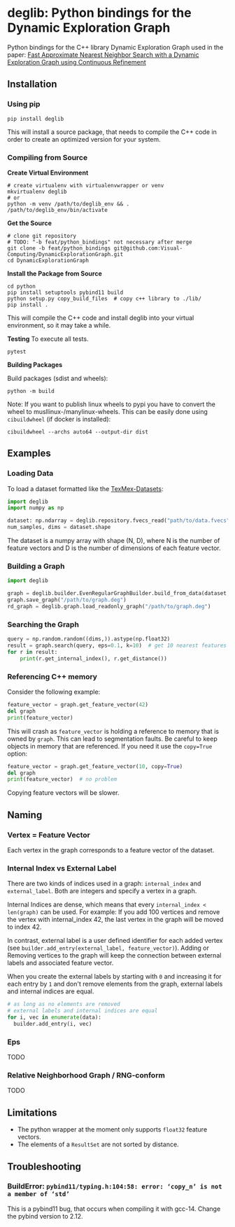 # deglib: Python bindings for the Dynamic Exploration Graph

Python bindings for the C++ library Dynamic Exploration Graph used in the paper:
[Fast Approximate Nearest Neighbor Search with a Dynamic Exploration Graph using Continuous Refinement](https://arxiv.org/abs/2307.10479)

## Installation

### Using pip
```shell
pip install deglib
```
This will install a source package, that needs to compile the C++ code in order to create an optimized version for your system.

### Compiling from Source

**Create Virtual Environment**
```shell
# create virtualenv with virtualenvwrapper or venv
mkvirtualenv deglib
# or
python -m venv /path/to/deglib_env && . /path/to/deglib_env/bin/activate
```

**Get the Source**
```shell
# clone git repository
# TODO: "-b feat/python_bindings" not necessary after merge
git clone -b feat/python_bindings git@github.com:Visual-Computing/DynamicExplorationGraph.git
cd DynamicExplorationGraph
```

**Install the Package from Source**
```shell
cd python
pip install setuptools pybind11 build
python setup.py copy_build_files  # copy c++ library to ./lib/
pip install .
```
This will compile the C++ code and install deglib into your virtual environment, so it may take a while.

**Testing**
To execute all tests.
```shell
pytest
```

**Building Packages**

Build packages (sdist and wheels):
```shell
python -m build
```

Note: If you want to publish linux wheels to pypi you have to convert
the wheel to musllinux-/manylinux-wheels.
This can be easily done using `cibuildwheel` (if docker is installed):

```shell
cibuildwheel --archs auto64 --output-dir dist
```

## Examples
### Loading Data
To load a dataset formatted like the [TexMex-Datasets](http://corpus-texmex.irisa.fr/):
```python
import deglib
import numpy as np

dataset: np.ndarray = deglib.repository.fvecs_read("path/to/data.fvecs")
num_samples, dims = dataset.shape
```
The dataset is a numpy array with shape (N, D), where N is the number of feature
vectors and D is the number of dimensions of each feature vector.

### Building a Graph

```python
import deglib

graph = deglib.builder.EvenRegularGraphBuilder.build_from_data(dataset, edges_per_vertex=32)
graph.save_graph("/path/to/graph.deg")
rd_graph = deglib.graph.load_readonly_graph("/path/to/graph.deg")
```

### Searching the Graph
```python
query = np.random.random((dims,)).astype(np.float32)
result = graph.search(query, eps=0.1, k=10)  # get 10 nearest features to query
for r in result:
    print(r.get_internal_index(), r.get_distance())
```

### Referencing C++ memory
Consider the following example:
```python
feature_vector = graph.get_feature_vector(42)
del graph
print(feature_vector)
```
This will crash as `feature_vector` is holding a reference to memory that is owned by `graph`. This can lead to segmentation faults.
Be careful to keep objects in memory that are referenced. If you need it use the `copy=True` option:

```python
feature_vector = graph.get_feature_vector(10, copy=True)
del graph
print(feature_vector)  # no problem
```

Copying feature vectors will be slower.

## Naming
### Vertex = Feature Vector
Each vertex in the graph corresponds to a feature vector of the dataset.

### Internal Index vs External Label
There are two kinds of indices used in a graph: `internal_index` and `external_label`. Both are integers and specify
a vertex in a graph.

Internal Indices are dense, which means that every `internal_index < len(graph)` can be used.
For example: If you add 100 vertices and remove the vertex with internal_index 42, the last vertex in the graph will
be moved to index 42.

In contrast, external label is a user defined identifier for each added vertex
(see `builder.add_entry(external_label, feature_vector)`). Adding or Removing vertices to the graph will keep the
connection between external labels and associated feature vector.

When you create the external labels by starting with `0` and increasing it for each entry by `1` and don't remove
elements from the graph, external labels and internal indices are equal.

```python
# as long as no elements are removed
# external labels and internal indices are equal
for i, vec in enumerate(data):
  builder.add_entry(i, vec)
```

### Eps
TODO

### Relative Neighborhood Graph / RNG-conform
TODO

## Limitations
- The python wrapper at the moment only supports `float32` feature vectors.
- The elements of a `ResultSet` are not sorted by distance.

## Troubleshooting

### BuildError: `pybind11/typing.h:104:58: error: ‘copy_n’ is not a member of ‘std’`

This is a pybind11 bug, that occurs when compiling it with gcc-14. Change the pybind version to 2.12.


